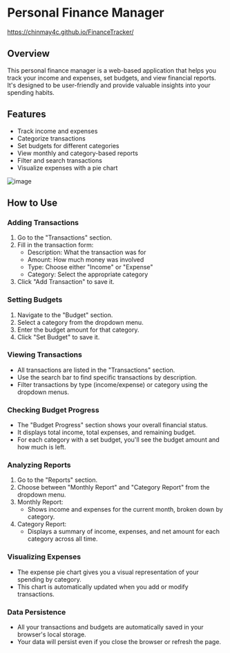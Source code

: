 # Personal Finance Manager

https://chinmay4c.github.io/FinanceTracker/

## Overview
This personal finance manager is a web-based application that helps you track your income and expenses, set budgets, and view financial reports. It's designed to be user-friendly and provide valuable insights into your spending habits.

## Features
- Track income and expenses
- Categorize transactions
- Set budgets for different categories
- View monthly and category-based reports
- Filter and search transactions
- Visualize expenses with a pie chart

![image](https://github.com/user-attachments/assets/adac2d70-d139-45c6-9dcd-e662a6ca32e9)

## How to Use

### Adding Transactions
1. Go to the "Transactions" section.
2. Fill in the transaction form:
   - Description: What the transaction was for
   - Amount: How much money was involved
   - Type: Choose either "Income" or "Expense"
   - Category: Select the appropriate category
3. Click "Add Transaction" to save it.

### Setting Budgets
1. Navigate to the "Budget" section.
2. Select a category from the dropdown menu.
3. Enter the budget amount for that category.
4. Click "Set Budget" to save it.

### Viewing Transactions
- All transactions are listed in the "Transactions" section.
- Use the search bar to find specific transactions by description.
- Filter transactions by type (income/expense) or category using the dropdown menus.

### Checking Budget Progress
- The "Budget Progress" section shows your overall financial status.
- It displays total income, total expenses, and remaining budget.
- For each category with a set budget, you'll see the budget amount and how much is left.

### Analyzing Reports
1. Go to the "Reports" section.
2. Choose between "Monthly Report" and "Category Report" from the dropdown menu.
3. Monthly Report:
   - Shows income and expenses for the current month, broken down by category.
4. Category Report:
   - Displays a summary of income, expenses, and net amount for each category across all time.

### Visualizing Expenses
- The expense pie chart gives you a visual representation of your spending by category.
- This chart is automatically updated when you add or modify transactions.

### Data Persistence
- All your transactions and budgets are automatically saved in your browser's local storage.
- Your data will persist even if you close the browser or refresh the page.
